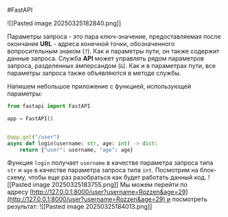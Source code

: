 #FastAPI 

![[Pasted image 20250325182840.png]]

Параметры запроса - это пара ключ-значение, предоставляемая после окончания **URL** - адреса конечной точки, обозначенного вопросительным знаком (`?`). Как и параметры пути, он также содержит данные запроса. Служба **API** может управлять рядом параметров запроса, разделенных амперсандом (`&`). Как и в параметрах пути, все параметры запроса также объявляются в методе службы.

Напишем небольшое приложение с функцией, использующей параметры:
```python
from fastapi import FastAPI

app = FastAPI()


@app.get("/user")
async def login(username: str, age: int) -> dict:
    return {"user": username, "age": age}
```
Функция `login` получает `username` в качестве параметра запроса типа `str` и `age` в качестве параметра запроса типа `int`. Посмотрим на блок-схему, чтобы еще раз разобраться как  будет работать данный код.
![[Pasted image 20250325183755.png]]
Мы можем перейти по адресу [http://127.0.0.1:8000/user?username=Rozzen&age=29](http://127.0.0.1:8000/user?username=Rozzen&age=29) и посмотреть результат:
![[Pasted image 20250325184013.png]]
